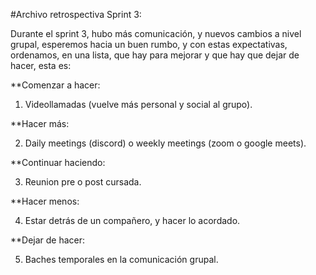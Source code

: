 #Archivo retrospectiva Sprint 3:

Durante el sprint 3, hubo más comunicación, y nuevos cambios a nivel grupal, esperemos hacia un buen rumbo, y con estas expectativas, ordenamos, en una lista, que hay para mejorar y que hay que dejar de hacer, esta es:


**Comenzar a hacer:

1. Videollamadas (vuelve más personal y social al grupo).

**Hacer más:

2. Daily meetings (discord) o weekly meetings (zoom o google meets).

**Continuar haciendo:

3. Reunion pre o post cursada.

**Hacer menos:

4. Estar detrás de un compañero, y hacer lo acordado.

**Dejar de hacer:

5. Baches temporales en la comunicación grupal.

